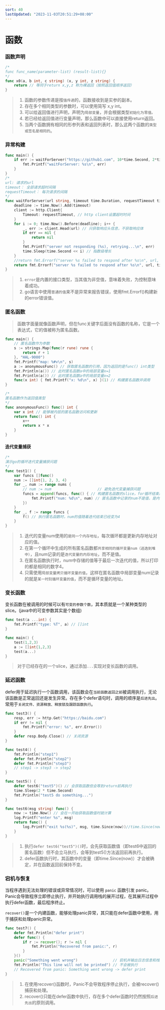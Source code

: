 ```yaml
---
sort: 40
lastUpdated: "2023-11-03T20:51:29+08:00"
---
```

# 函数
### 函数声明

```go
/*
func func_name(parameter-list) (result-list){}
*/
func x0(a, b int, c string) (x, y int, z string) {
	return // 等同于return x,y,z 称为裸返回（按照返回值顺序返回）
}
```

> 1. 函数的参数传递是按`值传递`的，函数接收到是实参的副本。
> 1. 存在多个相同类型的参数时，可以使用简写 x,y int。
> 2. 可以给返回值进行声明，声明为`局部变量`，并会根据类型`初始化为零值。`
> 3. 若已经给返回值进行变量声明，那么函数中可以直接使用return返回。
> 3. 当两个函数拥有相同的形参列表和返回列表时，那么这两个函数的`类型或签名是相同的`。

### 异常构建

```go
func main() {
	if err := waitForServer("https://github1.com", 10*time.Second, 2*time.Second); err != nil {
		fmt.Printf("waitForServer: %s\n", err)
	}
}
/*
url: 请求的url
timeout： 全部请求超时间隔
requestTimeout： 每次请求的间隔
*/
func waitForServer(url string, timeout time.Duration, requestTimeout time.Duration) error {
	deadline := time.Now().Add(timeout)
	client := http.Client{
		Timeout: requestTimeout, // http client设置超时时间
	}
	for i := 0; time.Now().Before(deadline); i++ {
		_, err := client.Head(url) // 只获取响应头信息，不获取响应体
		if err == nil {
			return nil
		}
		fmt.Printf("server not responding (%s), retrying...\n", err)
		time.Sleep(time.Second << i) // 指数级增长
	}
	//return fmt.Errorf("server %s failed to respond after %s\n", url, timeout) // 创建格式化错误信息
	return fmt.Errorf("server %s failed to respond after %s\n", url, timeout) // 创建格式化错误信息
}
```

> 1. `error`是内置的接口类型，当其值为非空值，意味着失败，为控制意味着成功。
> 2. go语言中使用`普通的值`来不是异常来报告错误，使用fmt.Errorf()构建新的error错误值。

### 匿名函数

> 函数字面量就像函数声明，但在func关键字后面没有函数的名称，它是一个表达式，它的值被称为匿名函数。

```go
func main() {
    // 匿名函数作为参数
    s := strings.Map(func(r rune) rune {
	    return r + 1
    }, "HAL-9000")
    fmt.Printf("map: %#v\n", s)
    a := anonymousFunc() // 获取匿名函数的引用，因为返回的是func() int类型
    fmt.Println(a()) // 此时匿名函数a中的局部变量x=1
    fmt.Println(a()) // 此时匿名函数a中的局部变量x=2
    func(x int) { fmt.Printf("x: %d\n", x) }(1) // 构建匿名函数并调用
}

/*
匿名函数作为返回值类型
*/
func anonymousFunc() func() int {
	var x int // 能够被内层的匿名函数访问和更新
	return func() int {
		x++
		return x * x
	}
}
```

#### 迭代变量捕获

```go
/*
演示go的循环迭代变量捕获问题
*/
func test1() {
	var funcs []func()
	num := []int{1, 2, 3, 4}
	for _, num := range nums {
		// num := num                     // 避免迭代变量捕获问题
		funcs = append(funcs, func() { // 构建匿名函数的slice，for循环结束后num的值为4，num共用一个内存地址，每次都是更新值
			fmt.Printf("num: %d\n", num) // 匿名函数中记录的num不是值，是内存地址
		})
	}
	for _, f := range funcs {
		f() // 执行匿名函数时，num的值随着迭代结束已经变为4
	}
}
```

> 1. 迭代的变量num使用的`是同一个内存地址`，每次循环都是更新内存地址对应的值。
> 2. 在第一个循环中生成的所有匿名函数都`共享相同的循环变量num（逃逸到堆中）`，且num记录的是`迭代变量的内存地址`，而不是值。
> 3. 在匿名函数执行时，num中存储的值等于最后一次迭代的值，所以打印的都是相同的数字4。
> 4. 只需使用`局部变量拷贝循环变量的值`，这样在匿名函数中局部变量num记录的就是`某一时刻循环变量的值`，而不是循环变量的地址。

### 变长函数

变长函数在被调用的时候可以有`可变的参数个数`，其本质就是一个某种类型的slice。(java中的可变参数其实是个数组)

```go
func test(a ...int) {
    fmt.Printf("type: %T", a) // []int
}

func main() {
    test(1,2,3)
    a := []int{1,2,3}
    test(a...)
}
```

> 对于已经存在的一个slice，通过添加`...`实现对变长函数的调用。

### 延迟函数

defer用于延迟执行一个函数调用，该函数会在`当前函数返回之前`被调用执行，无论该函数是正常返回还是发生异常。存在多个defer语句时，调用的顺序是`后进先出`。常用于`关闭文件、资源释放、释放锁及跟踪函数执行`。

```go
func test3() {
	resp, err := http.Get("https://baidu.com")
	if err != nil {
		fmt.Printf("error: %s", err.Error())
	}
	defer resp.Body.Close() // 关闭资源
}

func test4() {
	fmt.Println("step1")
	defer fmt.Println("step2")
	defer fmt.Println("step3")
    // step1 -> step3 -> step2
}

func test5() {
	defer test6("test5")() // 会获取函数但会等到return前再执行
	time.Sleep(2 * time.Second)
	fmt.Println("test5 do something...")
}

func test6(msg string) func() {
	now := time.Now() // 会在一开始获取函数值时就计算
	log.Printf("enter %s", msg)
	return func() {
		log.Printf("exit %s(%s)", msg, time.Since(now))//time.Since(now)会在test5返回时才会计算
	}
}
```

> 1. 执行`defer test6("test5")()`时，会先获取函数值（即test6中返回的匿名函数）但不会立马执行，会等到test5()方法返回前再执行。
> 2. defer函数执行时，其函数中的变量（即time.Since(now)）才会被确定，并在函数返回前保持不变。

### 宕机与恢复

当程序遇到无法处理的错误或异常情况时，可以使用 `panic` 函数引发 panic。Panic会导致程序立即停止执行，并开始执行调用栈的展开过程，在其展开过程中执行defer函数，最后程序终止。

`recover()`是一个内建函数，能够处理panic异常，其只能在defer函数中使用，用于捕获和处理panic异常。

```go
func test7() {
    defer fmt.Println("defer print")
	defer func() {
		if r := recover(); r != nil {
			fmt.Println("Recovered from panic:", r)
		}
	}()
	panic("Something went wrong")                // 宕机并输出日志信息和栈转储信息到stdout
	fmt.Println("This line will not be printed") // 不会被执行
    // Recovered from panic: Something went wrong -> defer print 
}
```

> 1. 在使用recover()函数时，Panic不会导致程序停止执行，会被recover()捕获和处理。
> 2. recover()只能在defer函数中执行，存在多个defer函数时仍然按照`后进先出`的原则调用。